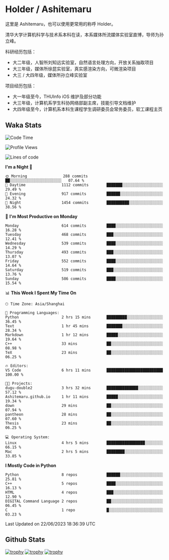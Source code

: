 # Holder / Ashitemaru

这里是 Ashitemaru，也可以使用更常用的称呼 Holder。

清华大学计算机科学与技术系本科在读，本系媒体所流媒体实验室直博，导师为孙立峰。

科研经历包括：

- 大二年级，人智所刘知远实验室，自然语言处理方向，开放关系抽取项目
- 大三年级，媒体所徐昆实验室，真实感渲染方向，可微渲染项目
- 大三 / 大四年级，媒体所孙立峰实验室

项目经历包括：

- 大一年级至今，THUInfo iOS 维护及部分功能
- 大三年级，计算机系学生科协网络部副主席，技能引导文档维护
- 大四年级至今，计算机系本科生课程学生调研委员会常务委员，软工课程主页

## Waka Stats

<!--START_SECTION:waka-->
![Code Time](http://img.shields.io/badge/Code%20Time-940%20hrs%203%20mins-blue)

![Profile Views](http://img.shields.io/badge/Profile%20Views-5-blue)

![Lines of code](https://img.shields.io/badge/From%20Hello%20World%20I%27ve%20Written-2.8%20million%20lines%20of%20code-blue)

**I'm a Night 🦉** 

```text
🌞 Morning                288 commits         ██░░░░░░░░░░░░░░░░░░░░░░░   07.64 % 
🌆 Daytime                1112 commits        ███████░░░░░░░░░░░░░░░░░░   29.49 % 
🌃 Evening                917 commits         ██████░░░░░░░░░░░░░░░░░░░   24.32 % 
🌙 Night                  1454 commits        ██████████░░░░░░░░░░░░░░░   38.56 % 
```
📅 **I'm Most Productive on Monday** 

```text
Monday                   614 commits         ████░░░░░░░░░░░░░░░░░░░░░   16.28 % 
Tuesday                  468 commits         ███░░░░░░░░░░░░░░░░░░░░░░   12.41 % 
Wednesday                539 commits         ████░░░░░░░░░░░░░░░░░░░░░   14.29 % 
Thursday                 493 commits         ███░░░░░░░░░░░░░░░░░░░░░░   13.07 % 
Friday                   552 commits         ████░░░░░░░░░░░░░░░░░░░░░   14.64 % 
Saturday                 519 commits         ███░░░░░░░░░░░░░░░░░░░░░░   13.76 % 
Sunday                   586 commits         ████░░░░░░░░░░░░░░░░░░░░░   15.54 % 
```


📊 **This Week I Spent My Time On** 

```text
🕑︎ Time Zone: Asia/Shanghai

💬 Programming Languages: 
Python                   2 hrs 15 mins       █████████░░░░░░░░░░░░░░░░   36.45 % 
Text                     1 hr 45 mins        ███████░░░░░░░░░░░░░░░░░░   28.34 % 
Markdown                 1 hr 12 mins        █████░░░░░░░░░░░░░░░░░░░░   19.64 % 
C++                      33 mins             ██░░░░░░░░░░░░░░░░░░░░░░░   08.98 % 
TeX                      23 mins             ██░░░░░░░░░░░░░░░░░░░░░░░   06.25 % 

🔥 Editors: 
VS Code                  6 hrs 11 mins       █████████████████████████   100.00 % 

🐱‍💻 Projects: 
dugu-double2             3 hrs 32 mins       ██████████████░░░░░░░░░░░   57.12 % 
Ashitemaru.github.io     1 hr 11 mins        █████░░░░░░░░░░░░░░░░░░░░   19.34 % 
down                     29 mins             ██░░░░░░░░░░░░░░░░░░░░░░░   07.94 % 
pantheon                 28 mins             ██░░░░░░░░░░░░░░░░░░░░░░░   07.60 % 
Thesis                   23 mins             ██░░░░░░░░░░░░░░░░░░░░░░░   06.25 % 

💻 Operating System: 
Linux                    4 hrs 5 mins        █████████████████░░░░░░░░   66.15 % 
Mac                      2 hrs 5 mins        ████████░░░░░░░░░░░░░░░░░   33.85 % 
```

**I Mostly Code in Python** 

```text
Python                   8 repos             ██████░░░░░░░░░░░░░░░░░░░   25.81 % 
C++                      5 repos             ████░░░░░░░░░░░░░░░░░░░░░   16.13 % 
HTML                     4 repos             ███░░░░░░░░░░░░░░░░░░░░░░   12.90 % 
DIGITAL Command Language 2 repos             ██░░░░░░░░░░░░░░░░░░░░░░░   06.45 % 
C                        1 repo              █░░░░░░░░░░░░░░░░░░░░░░░░   03.23 % 
```




 Last Updated on 22/06/2023 18:36:39 UTC
<!--END_SECTION:waka-->

## Github Stats

[![trophy](https://github-profile-trophy.vercel.app/?username=Ashitemaru&column=7)](https://github.com/Ashitemaru)
[![trophy](https://github-readme-stats.vercel.app/api?username=Ashitemaru&show_icons=true&include_all_commits=true)](https://github.com/Ashitemaru)
[![trophy](https://github-readme-stats.vercel.app/api/top-langs/?username=Ashitemaru&layout=compact)](https://github.com/Ashitemaru)

<!--
**Ashitemaru/Ashitemaru** is a ✨ _special_ ✨ repository because its `README.md` (this file) appears on your GitHub profile.

Here are some ideas to get you started:

- 🔭 I’m currently working on ...
- 🌱 I’m currently learning ...
- 👯 I’m looking to collaborate on ...
- 🤔 I’m looking for help with ...
- 💬 Ask me about ...
- 📫 How to reach me: ...
- 😄 Pronouns: ...
- ⚡ Fun fact: ...
-->

